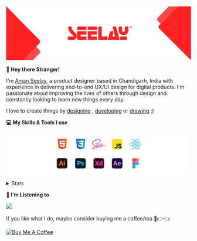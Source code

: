 [![banner](./images/seelay.svg)](https://www.seelay.in)

**👋 Hey there Stranger!**

I'm [Aman Seelay](https://www.seelay.in), a product designer based in Chandigarh, India with experience in delivering end-to-end UX/UI design for digital products. I'm passionate about improving the lives of others through design and constantly looking to learn new things every day.

I love to create things by [designing](https://www.seelay.in/#work) , [developing](https://www.seelay.in/#projects) or [drawing](https://art.seelay.in) :)

**💻 My Skills & Tools I use**

[![banner](./images/skills&tools.svg)](https://www.seelay.in/about)

<details>
  <summary>Stats</summary>

---

<!--START_SECTION:waka-->
![Profile Views](http://img.shields.io/badge/Profile%20Views-1-blue)

**🐱 My GitHub Data** 

> 🏆 59 Contributions in the Year 2023
 > 
> 📦 689.9 kB Used in GitHub's Storage 
 > 
> 💼 Opted to Hire
 > 
> 📜 1 Public Repository 
 > 
> 🔑 43 Private Repositories  
 > 
**I'm a Night 🦉** 

```text
🌞 Morning    150 commits    ████░░░░░░░░░░░░░░░░░░░░░   18.52% 
🌆 Daytime    105 commits    ███░░░░░░░░░░░░░░░░░░░░░░   12.96% 
🌃 Evening    206 commits    ██████░░░░░░░░░░░░░░░░░░░   25.43% 
🌙 Night      349 commits    ██████████░░░░░░░░░░░░░░░   43.09%

```
📅 **I'm Most Productive on Sunday** 

```text
Monday       155 commits    ████░░░░░░░░░░░░░░░░░░░░░   19.14% 
Tuesday      120 commits    ███░░░░░░░░░░░░░░░░░░░░░░   14.81% 
Wednesday    82 commits     ██░░░░░░░░░░░░░░░░░░░░░░░   10.12% 
Thursday     100 commits    ███░░░░░░░░░░░░░░░░░░░░░░   12.35% 
Friday       70 commits     ██░░░░░░░░░░░░░░░░░░░░░░░   8.64% 
Saturday     104 commits    ███░░░░░░░░░░░░░░░░░░░░░░   12.84% 
Sunday       179 commits    █████░░░░░░░░░░░░░░░░░░░░   22.1%

```


📊 **This Week I Spent My Time On** 

```text
⌚︎ Time Zone: Asia/Kolkata

💬 Programming Languages: 
JavaScript               1 hr 17 mins        █████████████░░░░░░░░░░░░   52.6% 
Markdown                 47 mins             ████████░░░░░░░░░░░░░░░░░   32.16% 
CSS                      22 mins             ███░░░░░░░░░░░░░░░░░░░░░░   15.12% 
JSON                     0 secs              ░░░░░░░░░░░░░░░░░░░░░░░░░   0.13%

🔥 Editors: 
VS Code                  2 hrs 28 mins       █████████████████████████   100.0%

💻 Operating System: 
Windows                  2 hrs 28 mins       █████████████████████████   100.0%

```

**I Mostly Code in JavaScript** 

```text
JavaScript               30 repos            ████████████████░░░░░░░░░   66.67% 
TypeScript               15 repos            ████████░░░░░░░░░░░░░░░░░   33.33%

```



 Last Updated on 01/02/2023 06:42:31 UTC
<!--END_SECTION:waka-->

---

 </details>

**🎵 I'm Listening to**

<object data="https://now-play.vercel.app/api/generate?uid=7a17a86e-d6b7-43b5-8d9c-1d6dae42a779" >

  <img src="https://now-play.vercel.app/api/generate?uid=7a17a86e-d6b7-43b5-8d9c-1d6dae42a779" />

</object>

If you like what I do, maybe consider buying me a coffee/tea 🥺👉👈

<a href="https://www.buymeacoffee.com/seelay" target="_blank"><img src="https://cdn.buymeacoffee.com/buttons/v2/default-red.png" alt="Buy Me A Coffee" width="150" ></a>
